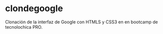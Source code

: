 # clondegoogle
Clonación de la interfaz de Google con HTMLS y CSS3 en en bootcamp de tecnolochica PRO.
